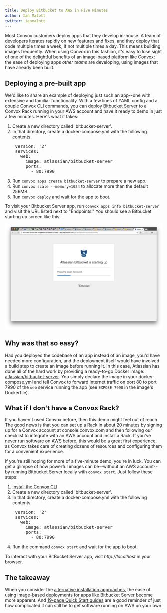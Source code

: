 ```yaml
---
title: Deploy Bitbucket to AWS in Five Minutes
author: Ian Malott
twitter: ianmalott
---
```


Most Convox customers deploy apps that they develop in-house. A team of developers iterates rapidly on new features and fixes, and they deploy that code multiple times a week, if not multiple times a day. This means building images frequently. When using Convox in this fashion, it's easy to lose sight of one of the delightful benefits of an image-based platform like Convox: the ease of deploying apps _other teams_ are developing, using images that have already been built.

<!--more-->

## Deploying a pre-built app

We'd like to share an example of deploying just such an app--one with extensive and familiar functionality. With a few lines of YAML config and a couple Convox CLI commands, you can deploy [Bitbucket Server]() to a Convox Rack running in your AWS account and have it ready to demo in just a few minutes. Here's what it takes:


1. Create a new directory called 'bitbucket-server'.
2. In that directory, create a docker-compose.yml with the following contents.
    <pre>
    version: '2'
    services:
      web:
        image: atlassian/bitbucket-server
        ports:
          - 80:7990</pre>
3. Run `convox apps create bitbucket-server` to prepare a new app.
4. Run `convox scale --memory=1024` to allocate more than the default 256MB.
5. Run `convox deploy` and wait for the app to boot.

To visit your Bitbucket Server app, run `convox apps info bitbucket-server` and visit the URL listed next to "Endpoints." You should see a Bitbucket starting up screen like this:

![Bitbucket starting up screenshot](/assets/images/bitbucket-starting-up.png)

## Why was that so easy?

Had you deployed the codebase of an app instead of an image, you'd have needed more configuration, and the deployment itself would have involved a build step to create an image before running it. In this case, Atlassian has done all of the hard work by providing a ready-to-go Docker image: [atlassian/bitbucket-server](https://hub.docker.com/r/atlassian/bitbucket-server/). You simply declare the image in your docker-compose.yml and tell Convox to forward internet traffic on port 80 to port 7990 of the `web` service running the app (see `EXPOSE 7990` in the image's Dockerfile).

## What if I don't have a Convox Rack?

If you haven't used Convox before, then this demo might feel out of reach. The good news is that you can set up a Rack in about 20 minutes by signing up for a Convox account at console.convox.com and then following our checklist to integrate with an AWS account and install a Rack. If you've never run software on AWS before, this would be a great first experience, as Convox takes care of creating dozens of resources and configuring them for a convenient experience.

If you're still hoping for more of a five-minute demo, you're in luck. You can get a glimpse of how powerful images can be--without an AWS account--by running Bitbucket Server locally with `convox start`. Just follow these steps:

1. [Install the Convox CLI](https://convox.com/docs/installation/).
2. Create a new directory called 'bitbucket-server'.
3. In that directory, create a docker-compose.yml with the following contents.
    <pre>
    version: '2'
    services:
      web:
        image: atlassian/bitbucket-server
        ports:
          - 80:7990</pre>
4. Run the command `convox start` and wait for the app to boot.

To interact with your BitBucket Server app, visit _http://localhost_ in your browser.

## The takeaway

When you consider the [alternative installation approaches](https://confluence.atlassian.com/bitbucketserver/bitbucket-server-installation-guide-867338382.html), the ease of using image-based deployments for apps like Bitbucket Server become more apparent. And [19-page Quick Start guides](https://s3.amazonaws.com/quickstart-reference/atlassian/bitbucket/latest/doc/bitbucket-data-center-on-the-aws-cloud.pdf) are a good reminder of just how complicated it can still be to get software running on AWS on your own.
